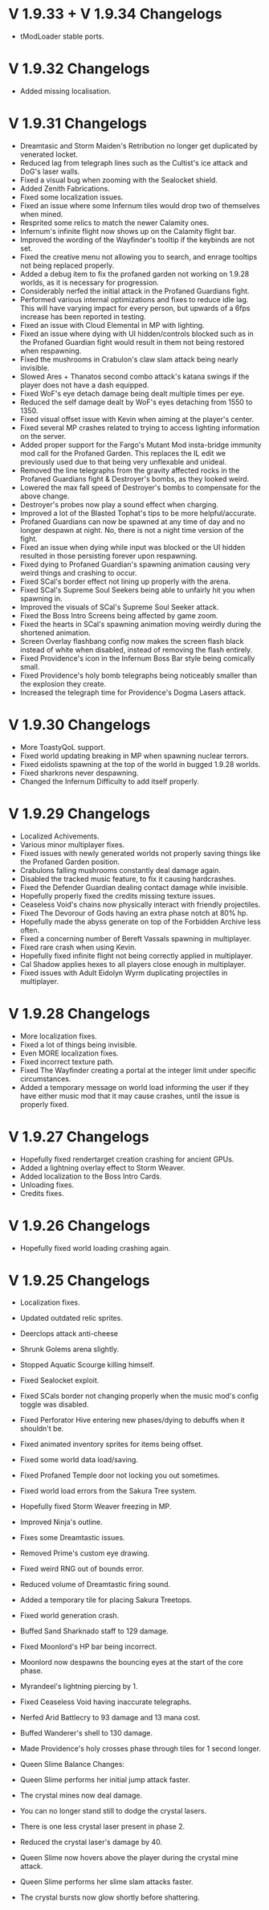 ﻿# V 1.9.33 + V 1.9.34 Changelogs
- tModLoader stable ports.

# V 1.9.32 Changelogs
- Added missing localisation.

# V 1.9.31 Changelogs
- Dreamtasic and Storm Maiden's Retribution no longer get duplicated by venerated locket.
- Reduced lag from telegraph lines such as the Cultist's ice attack and DoG's laser walls.
- Fixed a visual bug when zooming with the Sealocket shield.
- Added Zenith Fabrications.
- Fixed some localization issues.
- Fixed an issue where some Infernum tiles would drop two of themselves when mined.
- Resprited some relics to match the newer Calamity ones.
- Infernum's infinite flight now shows up on the Calamity flight bar.
- Improved the wording of the Wayfinder's tooltip if the keybinds are not set.
- Fixed the creative menu not allowing you to search, and enrage tooltips not being replaced properly.
- Added a debug item to fix the profaned garden not working on 1.9.28 worlds, as it is necessary for progression.
- Considerably nerfed the initial attack in the Profaned Guardians fight.
- Performed various internal optimizations and fixes to reduce idle lag. This will have varying impact for every person, but upwards of a 6fps increase has been reported in testing.
- Fixed an issue with Cloud Elemental in MP with lighting.
- Fixed an issue where dying with UI hidden/controls blocked such as in the Profaned Guardian fight would result in them not being restored when respawning.
- Fixed the mushrooms in Crabulon's claw slam attack being nearly invisible. 
- Slowed Ares + Thanatos second combo attack's katana swings if the player does not have a dash equipped.
- Fixed WoF's eye detach damage being dealt multiple times per eye.
- Reduced the self damage dealt by WoF's eyes detaching from 1550 to 1350. 
- Fixed visual offset issue with Kevin when aiming at the player's center.
- Fixed several MP crashes related to trying to access lighting information on the server.
- Added proper support for the Fargo's Mutant Mod insta-bridge immunity mod call for the Profaned Garden. This replaces the IL edit we previously used due to that being very unflexable and unideal. 
- Removed the line telegraphs from the gravity affected rocks in the Profaned Guardians fight & Destroyer's bombs, as they looked weird.
- Lowered the max fall speed of Destroyer's bombs to compensate for the above change.
- Destroyer's probes now play a sound effect when charging.
- Improved a lot of the Blasted Tophat's tips to be more helpful/accurate.
- Profaned Guardians can now be spawned at any time of day and no longer despawn at night. No, there is not a night time version of the fight.
- Fixed an issue when dying while input was blocked or the UI hidden resulted in those persisting forever upon respawning.
- Fixed dying to Profaned Guardian's spawning animation causing very weird things and crashing to occur.
- Fixed SCal's border effect not lining up properly with the arena.
- Fixed SCal's Supreme Soul Seekers being able to unfairly hit you when spawning in. 
- Improved the visuals of SCal's Supreme Soul Seeker attack.
- Fixed the Boss Intro Screens being affected by game zoom.
- Fixed the hearts in SCal's spawning animation moving weirdly during the shortened animation.
- Screen Overlay flashbang config now makes the screen flash black instead of white when disabled, instead of removing the flash entirely.
- Fixed Providence's icon in the Infernum Boss Bar style being comically small.
- Fixed Providence's holy bomb telegraphs being noticeably smaller than the explosion they create.
- Increased the telegraph time for Providence's Dogma Lasers attack.

# V 1.9.30 Changelogs
- More ToastyQoL support.
- Fixed world updating breaking in MP when spawning nuclear terrors.
- Fixed eidolists spawning at the top of the world in bugged 1.9.28 worlds.
- Fixed sharkrons never despawning.
- Changed the Infernum Difficulty to add itself properly.

# V 1.9.29 Changelogs
- Localized Achivements.
- Various minor multiplayer fixes.
- Fixed issues with newly generated worlds not properly saving things like the Profaned Garden position.
- Crabulons falling mushrooms constantly deal damage again.
- Disabled the tracked music feature, to fix it causing hardcrashes.
- Fixed the Defender Guardian dealing contact damage while invisible.
- Hopefully properly fixed the credits missing texture issues.
- Ceaseless Void's chains now physically interact with friendly projectiles.
- Fixed The Devorour of Gods having an extra phase notch at 80% hp.
- Hopefully made the abyss generate on top of the Forbidden Archive less often.
- Fixed a concerning number of Bereft Vassals spawning in multiplayer.
- Fixed rare crash when using Kevin.
- Hopefully fixed infinite flight not being correctly applied in multiplayer.
- Cal Shadow applies hexes to all players close enough in multiplayer.
- Fixed issues with Adult Eidolyn Wyrm duplicating projectiles in multiplayer.

# V 1.9.28 Changelogs
- More localization fixes.
- Fixed a lot of things being invisible.
- Even MORE localization fixes.
- Fixed incorrect texture path.
- Fixed The Wayfinder creating a portal at the integer limit under specific circumstances.
- Added a temporary message on world load informing the user if they have either music mod that it may cause crashes, until the issue is properly fixed.

# V 1.9.27 Changelogs

- Hopefully fixed rendertarget creation crashing for ancient GPUs.
- Added a lightning overlay effect to Storm Weaver.
- Added localization to the Boss Intro Cards.
- Unloading fixes.
- Credits fixes.

# V 1.9.26 Changelogs

- Hopefully fixed world loading crashing again.

# V 1.9.25 Changelogs

- Localization fixes.
- Updated outdated relic sprites.
- Deerclops attack anti-cheese
- Shrunk Golems arena slightly.
- Stopped Aquatic Scourge killing himself.
- Fixed Sealocket exploit.
- Fixed SCals border not changing properly when the music mod's config toggle was disabled.
- Fixed Perforator Hive entering new phases/dying to debuffs when it shouldn't be.
- Fixed animated inventory sprites for items being offset.
- Fixed some world data load/saving.
- Fixed Profaned Temple door not locking you out sometimes.
- Fixed world load errors from the Sakura Tree system.
- Hopefully fixed Storm Weaver freezing in MP.
- Improved Ninja's outline.
- Fixes some Dreamtastic issues.
- Removed Prime's custom eye drawing.
- Fixed weird RNG out of bounds error.
- Reduced volume of Dreamtastic firing sound.
- Added a temporary tile for placing Sakura Treetops.
- Fixed world generation crash.
- Buffed Sand Sharknado staff to 129 damage.
- Fixed Moonlord's HP bar being incorrect.
- Moonlord now despawns the bouncing eyes at the start of the core phase.
- Myrandeel's lightning piercing by 1.
- Fixed Ceaseless Void having inaccurate telegraphs.
- Nerfed Arid Battlecry to 93 damage and 13 mana cost.
- Buffed Wanderer's shell to 130 damage.
- Made Providence's holy crosses phase through tiles for 1 second longer.

- Queen Slime Balance Changes:
- Queen Slime performs her initial jump attack faster.
- The crystal mines now deal damage.
- You can no longer stand still to dodge the crystal lasers.
- There is one less crystal laser present in phase 2.
- Reduced the crystal laser's damage by 40.
- Queen Slime now hovers above the player during the crystal mine attack.
- Queen Slime performs her slime slam attacks faster.
- The crystal bursts now glow shortly before shattering.